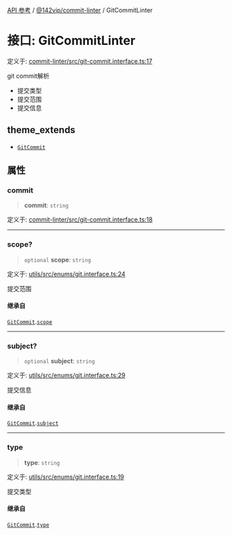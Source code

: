 [API 参考](../../../index.md) / [@142vip/commit-linter](../index.md) / GitCommitLinter

# 接口: GitCommitLinter

定义于: [commit-linter/src/git-commit.interface.ts:17](https://github.com/142vip/core-x/blob/1eb80b292cacf818428b26e34edc36554f5c80fb/packages/commit-linter/src/git-commit.interface.ts#L17)

git commit解析
- 提交类型
- 提交范围
- 提交信息

## theme_extends

- [`GitCommit`](../../utils/interfaces/GitCommit.md)

## 属性

### commit

> **commit**: `string`

定义于: [commit-linter/src/git-commit.interface.ts:18](https://github.com/142vip/core-x/blob/1eb80b292cacf818428b26e34edc36554f5c80fb/packages/commit-linter/src/git-commit.interface.ts#L18)

***

### scope?

> `optional` **scope**: `string`

定义于: [utils/src/enums/git.interface.ts:24](https://github.com/142vip/core-x/blob/1eb80b292cacf818428b26e34edc36554f5c80fb/packages/utils/src/enums/git.interface.ts#L24)

提交范围

#### 继承自

[`GitCommit`](../../utils/interfaces/GitCommit.md).[`scope`](../../utils/interfaces/GitCommit.md#scope)

***

### subject?

> `optional` **subject**: `string`

定义于: [utils/src/enums/git.interface.ts:29](https://github.com/142vip/core-x/blob/1eb80b292cacf818428b26e34edc36554f5c80fb/packages/utils/src/enums/git.interface.ts#L29)

提交信息

#### 继承自

[`GitCommit`](../../utils/interfaces/GitCommit.md).[`subject`](../../utils/interfaces/GitCommit.md#subject)

***

### type

> **type**: `string`

定义于: [utils/src/enums/git.interface.ts:19](https://github.com/142vip/core-x/blob/1eb80b292cacf818428b26e34edc36554f5c80fb/packages/utils/src/enums/git.interface.ts#L19)

提交类型

#### 继承自

[`GitCommit`](../../utils/interfaces/GitCommit.md).[`type`](../../utils/interfaces/GitCommit.md#type)
